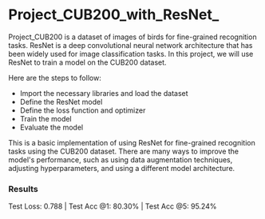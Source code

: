 # Project_CUB200_with_ResNet_

Project_CUB200 is a dataset of images of birds for fine-grained recognition tasks. ResNet is a deep convolutional neural network architecture that has been widely used for image classification tasks. In this project, we will use ResNet to train a model on the CUB200 dataset.

Here are the steps to follow:

- Import the necessary libraries and load the dataset
- Define the ResNet model
- Define the loss function and optimizer
- Train the model
- Evaluate the model


This is a basic implementation of using ResNet for fine-grained recognition tasks using the CUB200 dataset. There are many ways to improve the model's performance, such as using data augmentation techniques, adjusting hyperparameters, and using a different model architecture.

### Results

Test Loss: 0.788 | Test Acc @1:  80.30% | Test Acc @5:  95.24%
